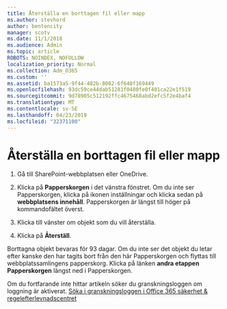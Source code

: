 ```yaml
---
title: Återställa en borttagen fil eller mapp
ms.author: stevhord
author: bentoncity
manager: scotv
ms.date: 11/1/2018
ms.audience: Admin
ms.topic: article
ROBOTS: NOINDEX, NOFOLLOW
localization_priority: Normal
ms.collection: Adm_O365
ms.custom: ''
ms.assetid: ba1573a5-9f44-482b-8082-6f648f169449
ms.openlocfilehash: 93dc59ce44dab51281f0480fe0f401ca22e1f519
ms.sourcegitcommit: 9d78905c512192ffc4675468abd2efc5f2e4baf4
ms.translationtype: MT
ms.contentlocale: sv-SE
ms.lasthandoff: 04/23/2019
ms.locfileid: "32371100"
---
```

# <a name="restore-a-deleted-file-or-folder"></a>Återställa en borttagen fil eller mapp

1. Gå till SharePoint-webbplatsen eller OneDrive.
    
2. Klicka på **Papperskorgen** i det vänstra fönstret. Om du inte ser Papperskorgen, klicka på ikonen inställningar och klicka sedan på **webbplatsens innehåll**. Papperskorgen är längst till höger på kommandofältet överst.
    
3. Klicka till vänster om objekt som du vill återställa.
    
4. Klicka på **Återställ**.
    
Borttagna objekt bevaras för 93 dagar. Om du inte ser det objekt du letar efter kanske den har tagits bort från den här Papperskorgen och flyttas till webbplatssamlingens papperskorg. Klicka på länken **andra etappen Papperskorgen** längst ned i Papperskorgen. 
  
Om du fortfarande inte hittar artikeln söker du granskningsloggen om loggning är aktiverat. [Söka i granskningsloggen i Office 365 säkerhet &amp; regelefterlevnadscentret](https://support.office.com/article/0d4d0f35-390b-4518-800e-0c7ec95e946c.aspx)
  

